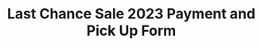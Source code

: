 ---
title: Last Chance Sale 2023 Payment and Pick Up Form
redirect_to: https://forms.gle/YjutsdaqXgkPxays9
redirect_from: 
  - /LCS23Payments
  - /lcs23payments
---